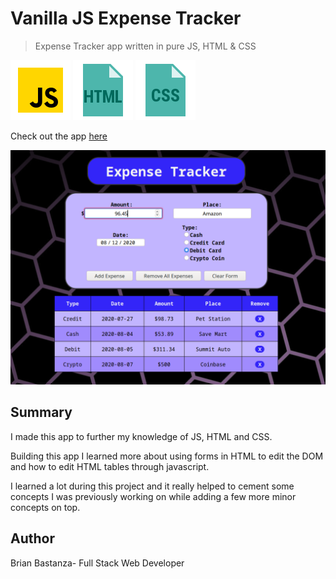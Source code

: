 # Vanilla JS Expense Tracker

> Expense Tracker app written in pure JS, HTML & CSS

![js](MDimages/javascript.png) ![html](MDimages/html.png) ![css](MDimages/css.png)

Check out the app [here](https://bbastanza.github.io/expense-vanilla/)

![Screenshot](MDimages/screenshot.png)

## Summary

I made this app to further my knowledge of JS, HTML and CSS.

Building this app I learned more about using forms in HTML to edit the DOM and how to edit HTML tables through javascript.

I learned a lot during this project and it really helped to cement some concepts I was previously working on while adding a few more minor concepts on top.

## Author

Brian Bastanza- Full Stack Web Developer
